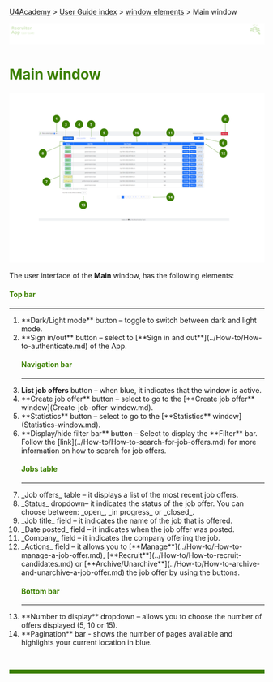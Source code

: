 [U4Academy](../../README.md) > [User Guide index](../README.md) > [window elements](README.md) > Main window

![banner](../../attachments/peque.png)

# <span style="color:#3C8000">Main window</span>

![mainwindow](../../attachments/RAmainwindow5.png)

The user interface of the **Main** window, has the following elements:

#### <span style="color:#3C8000">Top bar</span>

---
<ol>
<li> **Dark/Light mode** button – toggle to switch between dark and light mode.</li>
<li> **Sign in/out** button – select to [**Sign in and out**](../How-to/How-to-authenticate.md) of the App.</li>

#### <span style="color:#3C8000">Navigation bar</span>

---

<li> <b>List job offers</b> button – when blue, it indicates that the window is active.</li>
<li> **Create job offer** button – select to go to the [**Create job offer** window](Create-job-offer-window.md).</li>
<li> **Statistics** button – select to go to the [**Statistics** window](Statistics-window.md).</li>
<li> **Display/hide filter bar** button – Select to display the **Filter** bar. Follow the [link](../How-to/How-to-search-for-job-offers.md) for more information on how to search for job offers.</li>

#### <span style="color:#3C8000">Jobs table</span>

---

<li> _Job offers_ table – it displays a list of the most recent job offers.</li>
<li> _Status_ dropdown– it indicates the status of the job offer. You can choose between: _open_, _in progress_ or _closed_.</li>
<li> _Job title_ field – it indicates the name of the job that is offered.</li>
<li> _Date posted_ field – it indicates when the job offer was posted.</li>
<li> _Company_ field – it indicates the company offering the job.</li>
<li> _Actions_ field – it allows you to [**Manage**](../How-to/How-to-manage-a-job-offer.md), [**Recruit**](../How-to/How-to-recruit-candidates.md) or [**Archive/Unarchive**](../How-to/How-to-archive-and-unarchive-a-job-offer.md) the job offer by using the buttons.</li>

#### <span style="color:#3C8000">Bottom bar</span>

---

<li> **Number to display** dropdown – allows you to choose the number of offers displayed (5, 10 or 15).</li>
<li> **Pagination** bar - shows the number of pages available and highlights your current location in blue.</li>
</ol>
<br>
<hr style="height:8px;background-color:#3C8000">

